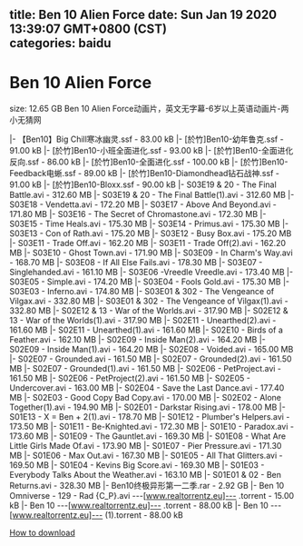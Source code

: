 
title: Ben 10 Alien Force
date: Sun Jan 19 2020 13:39:07 GMT+0800 (CST)    
categories: baidu
---

# Ben 10 Alien Force
size: 12.65 GB
 Ben 10 Alien Force动画片，英文无字幕-6岁以上英语动画片-两小无猜网
 
|- 【Ben10】Big Chill寒冰幽灵.ssf - 83.00 kB
|- [於竹]Ben10-幼年鲁克.ssf - 91.00 kB
|- [於竹]Ben10-小班全面进化.ssf - 93.00 kB
|- [於竹]Ben10-全面进化反向.ssf - 86.00 kB
|- [於竹]Ben10-全面进化.ssf - 100.00 kB
|- [於竹]Ben10-Feedback电蜥.ssf - 89.00 kB
|- [於竹]Ben10-Diamondhead钻石战神.ssf - 91.00 kB
|- [於竹]Ben10-Bloxx.ssf - 90.00 kB
|- S03E19 & 20 - The Final Battle.avi - 312.60 MB
|- S03E19 & 20 - The Final Battle(1).avi - 312.60 MB
|- S03E18 - Vendetta.avi - 172.20 MB
|- S03E17 - Above And Beyond.avi - 171.80 MB
|- S03E16 - The Secret of Chromastone.avi - 172.30 MB
|- S03E15 - Time Heals.avi - 175.30 MB
|- S03E14 - Primus.avi - 175.30 MB
|- S03E13 - Con of Rath.avi - 175.20 MB
|- S03E12 - Busy Box.avi - 175.20 MB
|- S03E11 - Trade Off.avi - 162.20 MB
|- S03E11 - Trade Off(2).avi - 162.20 MB
|- S03E10 - Ghost Town.avi - 171.90 MB
|- S03E09 - In Charm's Way.avi - 168.70 MB
|- S03E08 - If All Else Fails.avi - 178.30 MB
|- S03E07 - Singlehanded.avi - 161.10 MB
|- S03E06 -Vreedle Vreedle.avi - 173.40 MB
|- S03E05 - Simple.avi - 174.20 MB
|- S03E04 - Fools Gold.avi - 175.30 MB
|- S03E03 - Inferno.avi - 174.80 MB
|- S03E01 & 302 - The Vengeance of Vilgax.avi - 332.80 MB
|- S03E01 & 302 - The Vengeance of Vilgax(1).avi - 332.80 MB
|- S02E12 & 13 - War of the Worlds.avi - 317.90 MB
|- S02E12 & 13 - War of the Worlds(1).avi - 317.90 MB
|- S02E11 - Unearthed(2).avi - 161.60 MB
|- S02E11 - Unearthed(1).avi - 161.60 MB
|- S02E10 - Birds of a Feather.avi - 162.10 MB
|- S02E09 - Inside Man(2).avi - 164.20 MB
|- S02E09 - Inside Man(1).avi - 164.20 MB
|- S02E08 - Voided.avi - 165.00 MB
|- S02E07 - Grounded.avi - 161.50 MB
|- S02E07 - Grounded(2).avi - 161.50 MB
|- S02E07 - Grounded(1).avi - 161.50 MB
|- S02E06 - PetProject.avi - 161.50 MB
|- S02E06 - PetProject(2).avi - 161.50 MB
|- S02E05 - Undercover.avi - 163.00 MB
|- S02E04 - Save the Last Dance.avi - 177.40 MB
|- S02E03 - Good Copy Bad Copy.avi - 170.00 MB
|- S02E02 - Alone Together(1).avi - 194.90 MB
|- S02E01 - Darkstar Rising.avi - 178.00 MB
|- S01E13 - X = Ben + 2(1).avi - 178.70 MB
|- S01E12 - Plumber's Helpers.avi - 173.50 MB
|- S01E11 - Be-Knighted.avi - 172.30 MB
|- S01E10 - Paradox.avi - 173.60 MB
|- S01E09 - The Gauntlet.avi - 169.30 MB
|- S01E08 - What Are Little Girls Made Of.avi - 173.90 MB
|- S01E07 - Pier Pressure.avi - 171.30 MB
|- S01E06 - Max Out.avi - 167.30 MB
|- S01E05 - All That Glitters.avi - 169.50 MB
|- S01E04 - Kevins Big Score.avi - 169.30 MB
|- S01E03 - Everybody Talks About the Weather.avi - 163.10 MB
|- S01E01 & 02 - Ben Returns.avi - 328.30 MB
|- Ben10终极异形第一二季.rar - 2.92 GB
|- Ben 10 Omniverse - 129 - Rad {C_P}.avi ---[www.realtorrentz.eu]--- .torrent - 15.00 kB
|- Ben 10  ---[www.realtorrentz.eu]--- .torrent - 88.00 kB
|- Ben 10  ---[www.realtorrentz.eu]--- (1).torrent - 88.00 kB

[How to download](https://bpcam.bemobtrk.com/go/2ceec3aa-1ca2-46d6-b9ff-aaa5c184517c?jno=1808)